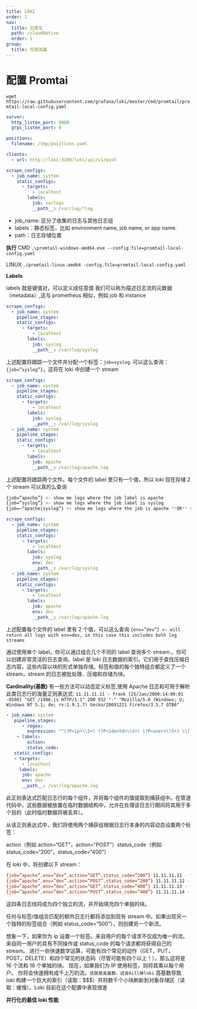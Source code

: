```yaml
---
title: LOKI
order: 1
nav:
  title: 云原生
  path: /cloudNative
  order: 1
group:
  title: 可观测篇
---
```


# 配置 Promtai

`wget https://raw.githubusercontent.com/grafana/loki/master/cmd/promtail/promtail-local-config.yaml`

```yaml
server:
  http_listen_port: 9080
  grpc_listen_port: 0

positions:
  filename: /tmp/positions.yaml

clients:
  - url: http://loki:3100/loki/api/v1/push

scrape_configs:
  - job_name: system
    static_configs:
      - targets:
          - localhost
        labels:
          job: varlogs
          __path__: /var/log/*log
```

- job_name: 区分了收集的日志与其他日志组
- labels：静态标签，比如 environment name, job name, or app name.
- path：日志存储位置

**执行**
CMD
`.\promtail-windows-amd64.exe --config.file=promtail-local-config.yaml`

LINUX
`./promtail-linux-amd64 -config.file=promtail-local-config.yaml`

**Labels**

labels 就是键值对，可以定义成任意值
我们可以称为描述日志流的元数据（metadata）,这与 prometheus 相似，例如 job 和 instance

```yaml
scrape_configs:
  - job_name: system
    pipeline_stages:
    static_configs:
      - targets:
          - localhost
        labels:
          job: syslog
          __path__: /var/log/syslog
```

上述配置将跟踪一个文件并分配一个标签：`job=syslog`.
可以这么查询：`{job=”syslog”}`，这将在 loki 中创建一个 stream

```yaml
scrape_configs:
  - job_name: system
    pipeline_stages:
    static_configs:
      - targets:
          - localhost
        labels:
          job: syslog
          __path__: /var/log/syslog
  - job_name: system
    pipeline_stages:
    static_configs:
      - targets:
          - localhost
        labels:
          job: apache
          __path__: /var/log/apache.log
```

上述配置将跟踪两个文件。每个文件的 label 里只有一个值，所以 loki 现在存储 2 个 stream
可以真的么查询

```bash
{job=”apache”} <- show me logs where the job label is apache
{job=”syslog”} <- show me logs where the job label is syslog
{job=~”apache|syslog”} <- show me logs where the job is apache **OR** syslog
```

```yaml
scrape_configs:
  - job_name: system
    pipeline_stages:
    static_configs:
      - targets:
          - localhost
        labels:
          job: syslog
          env: dev
          __path__: /var/log/syslog
  - job_name: system
    pipeline_stages:
    static_configs:
      - targets:
          - localhost
        labels:
          job: apache
          env: dev
          __path__: /var/log/apache.log
```

上述配置每个文件的 label 里有 2 个值，可以这么查询
`{env=”dev”} <- will return all logs with env=dev, in this case this includes both log streams`

通过使用单个 label，你可以通过组合几个不同的 label 查询多个 stream.，你可以创建非常灵活的日志查询。label 是 loki 日志数据的索引。它们用于查找压缩日志内容，这些内容以块的形式单独存储。标签和值的每个独特组合都定义了一个 stream，stream 的日志被批处理、压缩和存储为块。

**Cardinality(基数)**
有一些方法可以动态定义标签,使用 Apache 日志和可用于解析此类日志行的海量正则表达式:
`11.11.11.11 - frank [25/Jan/2000:14:00:01 -0500] "GET /1986.js HTTP/1.1" 200 932 "-" "Mozilla/5.0 (Windows; U; Windows NT 5.1; de; rv:1.9.1.7) Gecko/20091221 Firefox/3.5.7 GTB6"`

```yaml
- job_name: system
   pipeline_stages:
      - regex:
        expression: "^(?P<ip>\\S+) (?P<identd>\\S+) (?P<user>\\S+) \\[(?P<timestamp>[\\w:/]+\\s[+\\-]\\d{4})\\] \"(?P<action>\\S+)\\s?(?P<path>\\S+)?\\s?(?P<protocol>\\S+)?\" (?P<status_code>\\d{3}|-) (?P<size>\\d+|-)\\s?\"?(?P<referer>[^\"]*)\"?\\s?\"?(?P<useragent>[^\"]*)?\"?$"
    - labels:
        action:
        status_code:
   static_configs:
   - targets:
      - localhost
     labels:
      job: apache
      env: dev
      __path__: /var/log/apache.log
```

此正则表达式匹配日志行的每个组件，并将每个组件的值提取到捕获组中。在管道代码中，这些数据被放置在临时数据结构中，允许在处理该日志行期间将其用于多个目的（此时临时数据将被丢弃）。

从该正则表达式中，我们将使用两个捕获组根据日志行本身的内容动态设置两个标签：

action（例如 action=“GET”，action=“POST”）status_code（例如 status_code=“200”，status_code=“400”）

在 loki 中，将创建以下 stream：

```bash
{job=”apache”,env=”dev”,action=”GET”,status_code=”200”} 11.11.11.11 - frank [25/Jan/2000:14:00:01 -0500] "GET /1986.js HTTP/1.1" 200 932 "-" "Mozilla/5.0 (Windows; U; Windows NT 5.1; de; rv:1.9.1.7) Gecko/20091221 Firefox/3.5.7 GTB6"
{job=”apache”,env=”dev”,action=”POST”,status_code=”200”} 11.11.11.12 - frank [25/Jan/2000:14:00:02 -0500] "POST /1986.js HTTP/1.1" 200 932 "-" "Mozilla/5.0 (Windows; U; Windows NT 5.1; de; rv:1.9.1.7) Gecko/20091221 Firefox/3.5.7 GTB6"
{job=”apache”,env=”dev”,action=”GET”,status_code=”400”} 11.11.11.13 - frank [25/Jan/2000:14:00:03 -0500] "GET /1986.js HTTP/1.1" 400 932 "-" "Mozilla/5.0 (Windows; U; Windows NT 5.1; de; rv:1.9.1.7) Gecko/20091221 Firefox/3.5.7 GTB6"
{job=”apache”,env=”dev”,action=”POST”,status_code=”400”} 11.11.11.14 - frank [25/Jan/2000:14:00:04 -0500] "POST /1986.js HTTP/1.1" 400 932 "-" "Mozilla/5.0 (Windows; U; Windows NT 5.1; de; rv:1.9.1.7) Gecko/20091221 Firefox/3.5.7 GTB6"
```

这四条日志线将成为四个独立的流，并开始填充四个单独的块。

任何与标签/值组合匹配的额外日志行都将添加到现有 stream 中。如果出现另一个独特的标签组合（例如 status_code=“500”），则创建另一个新流。

想象一下，如果你为 ip 设置一个标签。来自用户的每个请求不仅成为唯一的流。来自同一用户的具有不同操作或 status_code 的每个请求都将获得自己的 stream。
进行一些快速数学运算，可能有四个常见的动作（GET，PUT，POST，DELETE）和四个常见的状态码（尽管可能有四个以上！），那么这将是 16 个流和 16 个单独的块。 现在，如果我们为 IP 使用标签，则将其乘以每个用户。 你将会快速拥有成千上万的流。`这就是高基数，这会kill掉loki`
高基数导致 loki 构建一个巨大的索引（读取：\$\$\$）并将数千个小块刷新到对象存储区（读取：缓慢）。Loki 目前在这个配置中表现很差

**并行化的最佳 loki 性能**
